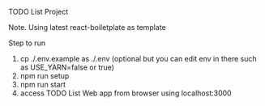 TODO List Project

Note.
Using latest react-boiletplate as template

Step to run
1. cp ./.env.example as ./.env (optional but you can edit env in there such as USE_YARN=false or true)
2. npm run setup
3. npm run start
4. access TODO List Web app from browser using localhost:3000
